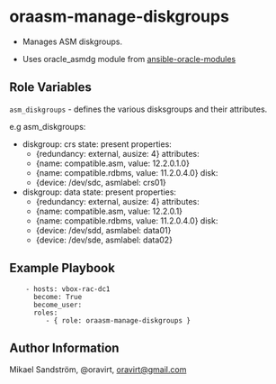 oraasm-manage-diskgroups
=========

- Manages ASM diskgroups.

- Uses oracle_asmdg module from [ansible-oracle-modules](https://github.com/oravirt/ansible-oracle-modules)

Role Variables
--------------
`asm_diskgroups` - defines the various disksgroups and their attributes.

e.g
asm_diskgroups:
  - diskgroup: crs
    state: present
    properties:
      - {redundancy: external, ausize: 4}
    attributes:
      - {name: compatible.asm, value: 12.2.0.1.0}
      - {name: compatible.rdbms, value: 11.2.0.4.0}
    disk:
      - {device: /dev/sdc, asmlabel: crs01}
  - diskgroup: data
    state: present
    properties:
      - {redundancy: external, ausize: 4}
    attributes:
      - {name: compatible.asm, value: 12.2.0.1}
      - {name: compatible.rdbms, value: 11.2.0.4.0}
    disk:
      - {device: /dev/sdd, asmlabel: data01}
      - {device: /dev/sde, asmlabel: data02}



Example Playbook
----------------
```
    - hosts: vbox-rac-dc1
      become: True
      become_user:
      roles:
         - { role: oraasm-manage-diskgroups }
```

Author Information
------------------
Mikael Sandström, @oravirt, oravirt@gmail.com
